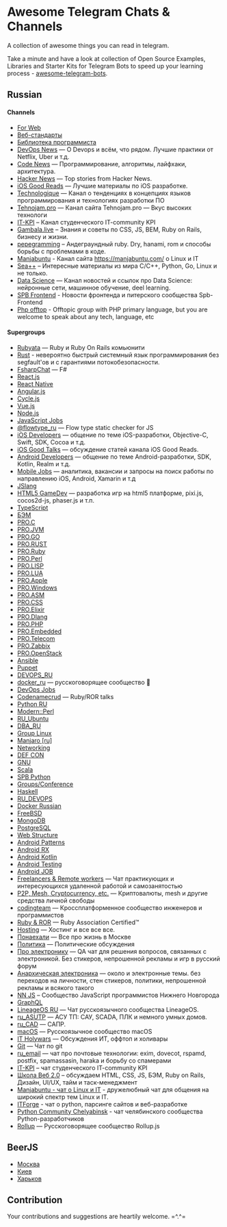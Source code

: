 # Awesome Telegram Chats & Channels

A collection of awesome things you can read in telegram.

Take a minute and have a look at collection of Open Source Examples, Libraries and Starter Kits for Telegram Bots to speed up your learning process - [awesome-telegram-bots](https://github.com/DenisIzmaylov/awesome-telegram-bots).


## Russian

#### Channels

- [For Web](https://telegram.me/forwebdev)
- [Веб-стандарты](https://telegram.me/webstandards_ru)
- [Библиотека программиста](https://telegram.me/proglibrary)
- [DevOps News](https://telegram.me/devops_news) — О Devops и всём, что рядом. Лучшие практики от Netflix, Uber и т.д.
- [Code News](https://telegram.me/code_news) — Программирование, алгоритмы, лайфхаки, архитектура.
- [Hacker News](https://telegram.me/hacker_news_feed) — Top stories from Hacker News.
- [iOS Good Reads](https://telegram.me/iosgr) — Лучшие материалы по iOS разработке.
- [Technologique](https://t.me/technologique) — Канал о тенденциях в концепциях языков программирования и технологиях разработки ПО
- [Tehnojam.pro](https://t.me/tehnojam) — Канал сайта Tehnojam.pro — Вкус высоких технологи
- [IT-KPI](https://t.me/otkpi) – Канал студенческого IT-community KPI
- [Gambala.live](https://t.me/gambala_live) – Знания и советы по CSS, JS, BEM, Ruby on Rails, бизнесу и жизни.
- [pepegramming](https://t.me/pepegramming) – Андеграундный ruby. Dry, hanami, rom и способы борьбы с проблемами в коде.
- [Manjabuntu](https://t.me/chmanjabuntu) - Канал сайта https://manjabuntu.com/ о Linux и IT
- [Sea++](https://t.me/sea_plus_plus) – Интересные материалы из мира C/C++, Python, Go, Linux и не только.
- [Data Science](https://t.me/opendatascience) — Канал новостей и ссылок про Data Science: нейронные сети, машинное обучение, deel learning.
- [SPB Frontend](https://t.me/spb_frontend) - Новости фронтенда и питерского сообщества Spb-Frontend
- [Php offtop](https://t.me/php_ofttop) - Offtopic group with PHP primary language, but you are welcome to speak about any tech, language, etc


#### Supergroups
- [Rubyata](https://t.me/rubyata) — Ruby и Ruby On Rails комьюнити
- [Rust](https://t.me/rustlang_ru) - невероятно быстрый системный язык программирования без segfault'ов и с гарантиями потокобезопасности.
- [FsharpChat](https://t.me/Fsharp_chat) — F#
- [React.js](https://telegram.me/react_js)
- [React Native](https://telegram.me/reactnative_ru)
- [Angular.js](https://telegram.me/angular_js)
- [Cycle.js](https://telegram.me/cyclejs_ru)
- [Vue.js](https://telegram.me/vuejs_ru)
- [Node.js](https://telegram.me/nodejs_ru)
- [JavaScript Jobs](https://telegram.me/javascript_jobs)
- [@flowtype_ru](https://telegram.me/flowtype_ru) — Flow type static checker for JS
- [iOS Developers](https://telegram.me/ios_ru) — общение по теме iOS-разработки, Objective-C, Swift, SDK, Cocoa и т.д.
- [iOS Good Talks](https://telegram.me/iosgt) — обсуждение статей канала iOS Good Reads. 
- [Android Developers](https://telegram.me/android_ru) — общение по теме Android-разработки, SDK, Kotlin, Realm и т.д.
- [Mobile Jobs](https://telegram.me/mobile_jobs) — аналитика, вакансии и запросы на поиск работы по направлению iOS, Android, Xamarin и т.д
- [JSlang](https://telegram.me/JSlang)
- [HTML5 GameDev](https://telegram.me/joinchat/Cm9nK0CbDzghfTHd4hipYQ) — разработка игр на html5 платформе, pixi.js, cocos2d-js, phaser.js и т.п.
- [TypeScript](https://telegram.me/joinchat/CymduD8d8RrQ1-ldWD8VmA)
- [БЭМ](https://telegram.me/bem_ru)
- [PRO.C](https://telegram.me/proCxx)
- [PRO.JVM](https://telegram.me/JVMchat)
- [PRO.GO](https://telegram.me/proGo)
- [PRO.RUST](https://telegram.me/proRust)
- [PRO.Ruby](https://telegram.me/joinchat/Be4rsT2NuB3CyJaF26j1kA)
- [PRO.Perl](https://telegram.me/joinchat/Be4rsT4DDU3xVxVriFNTyw)
- [PRO.LISP](https://telegram.me/joinchat/Be4rsTvFzQ4yIktHsNNYrA)
- [PRO.LUA](https://telegram.me/proLUA)
- [PRO.Apple](https://telegram.me/proApple)
- [PRO.Windows](https://telegram.me/joinchat/Be4rsT5IrA8x69FnrpMMvw)
- [PRO.ASM](https://telegram.me/proAsm)
- [PRO.CSS](https://telegram.me/procss)
- [PRO.Elixir](https://telegram.me/proelixir)
- [PRO.Dlang](https://telegram.me/prodlang)
- [PRO.PHP](https://telegram.me/prophp7)
- [PRO.Embedded](https://telegram.me/proembedded)
- [PRO.Telecom](https://telegram.me/protelecom)
- [PRO.Zabbix](https://telegram.me/prozabbix)
- [PRO.OpenStack](https://telegram.me/pro_openstack)
- [Ansible](https://telegram.me/pro_ansible)
- [Puppet](https://telegram.me/ru_Puppet)
- [DEVOPS_RU](https://telegram.me/devops_ru)
- [docker_ru](https://telegram.me/docker_ru) — русскоговорящее сообщество 🐳
- [DevOps Jobs](https://telegram.me/devops_jobs)
- [Codenamecrud](https://telegram.me/codenamecrud) — Ruby/ROR talks
- [Python RU](https://telegram.me/ru_python)
- [Modern::Perl](https://telegram.me/modernperl)
- [RU_Ubuntu](https://telegram.me/ru_ubuntu)
- [DBA_RU](https://telegram.me/dba_ru)
- [Group Linux](https://telegram.me/grouplinux)
- [Manjaro [ru]](https://t.me/manjarolinux)
- [Networking](https://telegram.me/ntwrk)
- [DEF CON](https://telegram.me/DC7499)
- [GNU](https://telegram.me/gentoochuu)
- [Scala](https://telegram.me/joinchat/AaPKaj2kTiOww7NAqYHabQ)
- [SPB Python](https://telegram.me/spbpython)
- [Groups/Conference](https://telegram.me/spbpython)
- [Haskell](https://telegram.me/haskellru)
- [RU_DEVOPS](https://telegram.me/ru_devops)
- [Docker Russian](https://telegram.me/ru_docker)
- [FreeBSD](https://telegram.me/freebsd_ru)
- [MongoDB](https://telegram.me/MongoDBRussian)
- [PostgreSQL](https://telegram.me/pgsql)
- [Web Structure](https://telegram.me/web_structure)
- [Android Patterns](https://telegram.me/joinchat/AwzlGwjYhbd5dVP0tDAMtQ)
- [Android RX](https://telegram.me/joinchat/AwzlGwe-NNaCtH4N1EQpjw)
- [Android Kotlin](https://telegram.me/joinchat/AwzlGwh_SbAgL5uPwENsCg)
- [Android Testing](https://telegram.me/joinchat/AwzlGwgaAeI5viENj1fuYA)
- [Android JOB](https://telegram.me/android_jobs)
- [Freelancers & Remote workers](https://telegram.me/ru_freelancers) — Чат практикующих и интересующихся удаленной работой и самозанятостью
- [P2P, Mesh, Cryptocurrency, etc.](https://telegram.me/distributed) — Криптовалюты, mesh и другие средства личной свободы
- [codingteam](https://t.me/codingteam) — Кроссплатформенное сообщество инженеров и программистов
- [Ruby & ROR](https://telegram.me/rubylang) — Ruby Association Certified™
- [Hosting](https://telegram.me/pro_hosting) — Хостинг и все все все.
- [Понаехали](https://telegram.me/ponaehali) — Все про жизнь в Москве
- [Политика](https://telegram.me/ru_politics) — Политические обсуждения
- [Про электронику](https://telegram.me/ru_electronics) — QA чат для решения вопросов, связанных с электроникой. Без стикеров, непрошенной рекламы и игр в русский форум
- [Анархическая электроника](https://telegram.me/ru_arduino) — около и электронные темы. без переходов на личности, стен стикеров, политики, непрошенной рекламы и всякого такого
- [NN JS](https://telegram.me/js_nn) – Сообщество JavaScript программистов Нижнего Новгорода
- [GraphQL](https://telegram.me/graphql_ru)
- [LineageOS RU](https://t.me/Lineageos_ru) — Чат русскоязычного сообщества LineageOS.
- [ru_ASUTP](https://t.me/ru_ASUTP) — АСУ ТП: САУ, SCADA, ПЛК и немного умных домов.
- [ru_CAD](https://t.me/ru_CAD) — САПР.
- [macOS](https://t.me/macOS_ru) — Русскоязычное сообщество macOS
- [IT Holywars](https://t.me/it_holywars) — Обсуждения ИТ, оффтоп и холивары
- [Git](https://t.me/git_ru) — Чат по git
- [ru_email](https://t.me/ru_email) — чат про почтовые технологии: exim, dovecot, rspamd, postfix, spamassasin, haraka и борьбу со спамерами
- [IT-KPI](https://t.me/itkpi_flood) – чат студенческого IT-community KPI
- [Школа Веб 2.0](https://t.me/webschool_rus_chat) – обсуждаем HTML, CSS, JS, БЭМ, Ruby on Rails, Дизайн, UI/UX, тайм и таск-менеджмент
- [Manjabuntu - чат о Linux и IT](https://t.me/manjabuntu) - дружелюбный чат для общения на широкий спектр тем Linux и IT.
- [ITForge](https://t.me/itforge) - чат о python, парсинге сайтов и веб-разработке
- [Python Community Chelyabinsk](https://t.me/pychel) - чат челябинского сообщества Python-разработчиков
- [Rollup](https://t.me/rollup_ru) — Русскоговорящее сообщество Rollup.js

## BeerJS

- [Москва](https://telegram.me/beerjs)
- [Киев](https://telegram.me/beerjskyiv)
- [Харьков](https://telegram.me/beerjskharkiv)

## Contribution

Your contributions and suggestions are heartily welcome. =^.^=
